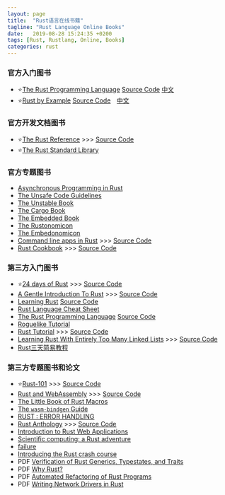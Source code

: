 ```yaml
---
layout: page
title:  "Rust语言在线书籍"
tagline: "Rust Language Online Books"
date:   2019-08-28 15:24:35 +0200
tags: [Rust, Rustlang, Online, Books]
categories: rust
---
```


### 官方入门图书
- ⭐[The Rust Programming Language](https://doc.rust-lang.org/stable/book/) [Source Code](https://github.com/rust-lang/book) [中文](https://kaisery.github.io/trpl-zh-cn/)
- ⭐[Rust by Example](https://doc.rust-lang.org/stable/rust-by-example/) [Source Code](https://github.com/rust-lang/rust-by-example)　[中文](https://rustwiki.org/zh-CN/rust-by-example/)

### 官方开发文档图书
- ⭐[The Rust Reference](https://doc.rust-lang.org/stable/reference/) >>> [Source Code](https://github.com/rust-lang-nursery/reference)
- ⭐[The Rust Standard Library](https://doc.rust-lang.org/std/)

### 官方专题图书
- [Asynchronous Programming in Rust](https://rust-lang.github.io/async-book/)
- [The Unsafe Code Guidelines](https://rust-lang.github.io/unsafe-code-guidelines/)
- [The Unstable Book](https://doc.rust-lang.org/unstable-book/index.html)
- [The Cargo Book](https://doc.rust-lang.org/cargo/)
- [The Embedded Book](https://docs.rust-embedded.org/book/intro/index.html)
- [The Rustonomicon](https://doc.rust-lang.org/nomicon/)
- [The Embedonomicon](https://docs.rust-embedded.org/embedonomicon/)
- [Command line apps in Rust](https://rust-lang-nursery.github.io/cli-wg/index.html) >>> [Source Code](https://github.com/rust-lang-nursery/cli-wg)
- [Rust Cookbook](https://rust-lang-nursery.github.io/rust-cookbook) >>> [Source Code](https://github.com/rust-lang-nursery/rust-cookbook)

### 第三方入门图书
- ⭐[24 days of Rust](http://zsiciarz.github.io/24daysofrust/index.html) >>> [Source Code](https://github.com/zsiciarz/24daysofrust)
- [A Gentle Introduction To Rust](https://stevedonovan.github.io/rust-gentle-intro/print.html) >>> [Source Code](https://github.com/stevedonovan/gentle-intro)
- [Learning Rust](https://learning-rust.github.io/docs/index.html) [Source Code](https://github.com/learning-rust)
- [Rust Language Cheat Sheet](https://cheats.rs/)
- [The Rust Programming Language](http://killercup.github.io/trpl-ebook/) [Source Code](https://github.com/ctjhoa/rust-learning)
- [Roguelike Tutorial](https://jaredonline.svbtle.com/roguelike-tutorial-table-of-contents)
- [Rust Tutorial](http://aml3.github.io/RustTutorial/html/toc.html) >>> [Source Code](https://github.com/aml3/RustTutorial)
- [Learning Rust With Entirely Too Many Linked Lists](https://rust-unofficial.github.io/too-many-lists/) >>> [Source Code](https://github.com/rust-unofficial/too-many-lists)
- [Rust三天简易教程](https://www.yuque.com/progfun/rust/tss53d)

### 第三方专题图书和论文
- ⭐[Rust-101](https://www.ralfj.de/projects/rust-101/main.html) >>> [Source Code](https://github.com/RalfJung/rust-101)
- [Rust and WebAssembly](https://rustwasm.github.io/docs/book/) >>> [Source Code](https://github.com/rustwasm/book)
- [The Little Book of Rust Macros](https://danielkeep.github.io/tlborm/book/index.html)
- [The `wasm-bindgen` Guide](https://rustwasm.github.io/docs/wasm-bindgen/)
- [RUST : ERROR HANDLING](https://blog.burntsushi.net/rust-error-handling/)
- [Rust Anthology](https://brson.github.io/rust-anthology/1/intro.html) >>> [Source Code](https://github.com/brson/rust-anthology)
- [Introduction to Rust Web Applications](https://erwabook.com/intro/)
- [Scientific computing: a Rust adventure](https://www.lpalmieri.com/posts/2019-02-23-scientific-computing-a-rust-adventure-part-0-vectors/)
- [failure](https://boats.gitlab.io/failure/intro.html)
- [Introducing the Rust crash course](https://www.snoyman.com/blog/2018/10/introducing-rust-crash-course)
- PDF [Verification of Rust Generics, Typestates, and Traits](https://ethz.ch/content/dam/ethz/special-interest/infk/chair-program-method/pm/documents/Education/Theses/Matthias_Erdin_MA_report.pdf)
- PDF [Why Rust?](https://www.oreilly.com/programming/free/files/why-rust.pdf)
- PDF [Automated Refactoring of Rust Programs](http://homepages.mcs.vuw.ac.nz/~alex/files/SamCameronPotaninACSC2017.pdf)
- PDF [Writing Network Drivers in Rust](https://www.net.in.tum.de/fileadmin/bibtex/publications/theses/2018-ixy-rust.pdf)